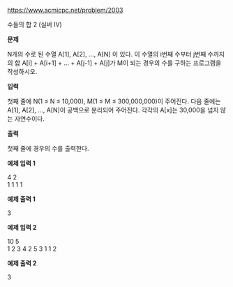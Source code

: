 https://www.acmicpc.net/problem/2003

수들의 합 2 (실버 IV)

**문제**

N개의 수로 된 수열 A[1], A[2], …, A[N] 이 있다. 이 수열의 i번째 수부터 j번째 수까지의 합 A[i] + A[i+1] + … + A[j-1] + A[j]가 M이 되는 경우의 수를 구하는 프로그램을 작성하시오.

**입력**

첫째 줄에 N(1 ≤ N ≤ 10,000), M(1 ≤ M ≤ 300,000,000)이 주어진다. 다음 줄에는 A[1], A[2], …, A[N]이 공백으로 분리되어 주어진다. 각각의 A[x]는 30,000을 넘지 않는 자연수이다.

**출력**

첫째 줄에 경우의 수를 출력한다.

**예제 입력 1**

4 2 <br>
1 1 1 1

**예제 출력 1**

3

**예제 입력 2**

10 5<br>
1 2 3 4 2 5 3 1 1 2

**예제 출력 2**

3
